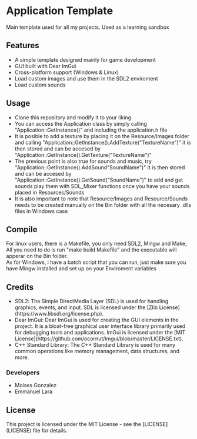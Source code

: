 <h1><b>Application Template</b></h1>
        Main template used for all my projects. Used as a learning sandbox

<b><h2> Features </h2></b>
        <ul>
                <li> A simple template designed mainly for game development </li>
                <li> GUI built with Dear ImGui </li>
                <li> Cross-platform support (Windows & Linux) </li>
                <li> Load custom images and use them in the SDL2 enviroment </li>
                <li> Load custom sounds </li>
        </ul>

<h2><b> Usage </b></h2>
        <ul>
                <li> Clone this repository and modify it to your liking </li>
                <li> You can access the Application class by simply calling "Application::GetInstance()" and including the application.h file </li>
                <li> It is posible to add a texture by placing it on the Resource/Images folder and calling "Application::GetInstance().AddTexture("TextureName")" it is then stored and can be accesed by "Application::GetInstance().GetTexture("TextureName")"</li>
                <li> The previous point is also true for sounds and music, try "Application::GetInstance().AddSound"SoundName")" it is then stored and can be accesed by "Application::GetInstance().GetSound("SoundName")" to add and get sounds play them with SDL_Mixer functions once you have your sounds placed in Resources/Sounds</li>
                <li> It is also important to note that Resource/Images and Resource/Sounds needs to be created manually on the Bin folder with all the necesary .dlls files in Windows case</li>
        </ul>

<b><h2>Compile</h2></b>
        For linux users, there is a Makefile, you only need SDL2, Mingw and Make; All you need to do is run "make build Makefile" and the executable will apperar on the Bin folder.
        <br>
        As for Windows, i have a batch script that you can run, just make sure you have Mingw installed and set up on your Enviroment variables

<h2>Credits</h2>
        <ul>
                <li> SDL2: The Simple DirectMedia Layer (SDL) is used for handling graphics, events, and input. SDL is licensed under the [Zlib License](https://www.libsdl.org/license.php). </li>
                <li> Dear ImGui: Dear ImGui is used for creating the GUI elements in the project. It is a bloat-free graphical user interface library primarily used for debugging tools and applications. ImGui is licensed under the [MIT License](https://github.com/ocornut/imgui/blob/master/LICENSE.txt). </li>
                <li> C++ Standard Library: The C++ Standard Library is used for many common operations like memory management, data structures, and more. </li>
        </ul>
        <h3> Developers </h3>
        <ul>
                <li> Moises Gonzalez </li>
                <li> Emmanuel Lara </li>
        </ul>

<h2> <b> License </b> </h2>
        This project is licensed under the MIT License - see the [LICENSE](LICENSE) file for details.
